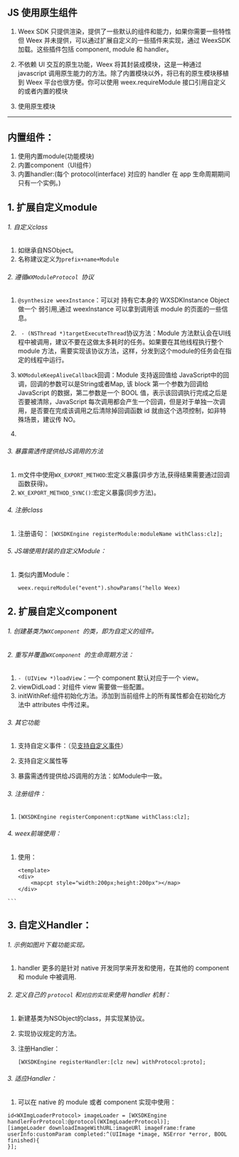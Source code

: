 
## JS 使用原生组件

1. Weex SDK 只提供渲染，提供了一些默认的组件和能力，如果你需要一些特性但 Weex 并未提供，可以通过扩展自定义的一些插件来实现，通过 WeexSDK 加载。这些插件包括 component, module 和 handler。

2. 不依赖 UI 交互的原生功能，Weex 将其封装成模块，这是一种通过 javascript 调用原生能力的方法。除了内置模块以外，将已有的原生模块移植到 Weex 平台也很方便。你可以使用 weex.requireModule 接口引用自定义的或者内置的模块
3. 使用原生模块


---
  
## 内置组件：

1. 使用内置module(功能模块)
2. 内置component（UI组件）
3. 内置handler:(每个 protocol(interface) 对应的 handler 在 app 生命周期期间只有一个实例。)

## 1. 扩展自定义module

###### 1. 自定义class

1. 如继承自NSObject。
2. 名称建议定义为`prefix+name+Module`

###### 2. 遵循`WXModuleProtocol `协议

1. ``@synthesize weexInstance``：可以对 持有它本身的 WXSDKInstance Object 做一个 弱引用,通过 weexInstance 可以拿到调用该 module 的页面的一些信息。
2. `` - (NSThread *)targetExecuteThread``协议方法：Module 方法默认会在UI线程中被调用，建议不要在这做太多耗时的任务。如果要在其他线程执行整个module 方法，需要实现该协议方法，这样，分发到这个module的任务会在指定的线程中运行。
3. ``WXModuleKeepAliveCallback``回调：Module 支持返回值给 JavaScript中的回调，回调的参数可以是String或者Map, 该 block 第一个参数为回调给 JavaScript 的数据，第二参数是一个 BOOL 值，表示该回调执行完成之后是否要被清除，JavaScript 每次调用都会产生一个回调，但是对于单独一次调用，是否要在完成该调用之后清除掉回调函数 id 就由这个选项控制，如非特殊场景，建议传 NO。

4. 


###### 3. 暴露需透传提供给JS调用的方法

1. m文件中使用`WX_EXPORT_METHOD`:宏定义暴露(异步方法,获得结果需要通过回调函数获得)。
2. ``WX_EXPORT_METHOD_SYNC()``:宏定义暴露(同步方法)。

###### 4. 注册class

1. 注册语句：
	``[WXSDKEngine registerModule:moduleName withClass:clz];``

###### 5. JS端使用封装的自定义Module：

1. 类似内置Module：

	``weex.requireModule("event").showParams("hello Weex)``
	
## 2. 扩展自定义component


###### 1. 创建基类为`WXComponent `的类，即为自定义的组件。
###### 2. 重写并覆盖`WXComponent `的生命周期方法：

1. `- (UIView *)loadView`：一个 component 默认对应于一个 view。
2. viewDidLoad：对组件 view 需要做一些配置。
3. initWithRef:组件初始化方法。添加到当前组件上的所有属性都会在初始化方法中 attributes 中传过来。
###### 3. 其它功能

1. 支持自定义事件：（见[支持自定义事件](https://weex.incubator.apache.org/cn/guide/extend-ios.html)）
2. 支持自定义属性等

3. 暴露需透传提供给JS调用的方法：如Module中一致。

###### 3. 注册组件：

1. ``[WXSDKEngine registerComponent:cptName withClass:clz];``

###### 4. weex前端使用：

1. 使用：

	```
	<template>
    <div>
        <mapcpt style="width:200px;height:200px"></map>
    </div>
</template>

	```
	
	
## 3. 自定义Handler：

###### 1. 示例如图片下载功能实现。

1. handler 更多的是针对 native 开发同学来开发和使用，在其他的 component 和 module 中被调用.

###### 2. 定义自己的 `protocol` 和`对应的实现`来使用 handler 机制：

1. 新建基类为NSObject的class，并实现某协议。
2. 实现协议规定的方法。
3. 注册Handler：

	``[WXSDKEngine registerHandler:[clz new] withProtocol:proto];``
	
###### 3. 适应Handler：

1. 可以在 native 的 module 或者 component 实现中使用：

```
id<WXImgLoaderProtocol> imageLoader = [WXSDKEngine handlerForProtocol:@protocol(WXImgLoaderProtocol)];
[iamgeLoader downloadImageWithURL:imageURl imageFrame:frame userInfo:customParam completed:^(UIImage *image, NSError *error, BOOL finished){
}];
```

######